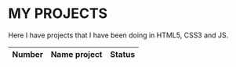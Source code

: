 # MY PROJECTS

Here I have projects that I have been doing in HTML5, CSS3 and JS.

| Number    | Name project      | Status |
|:---------:|:------------------|:--------------|
  